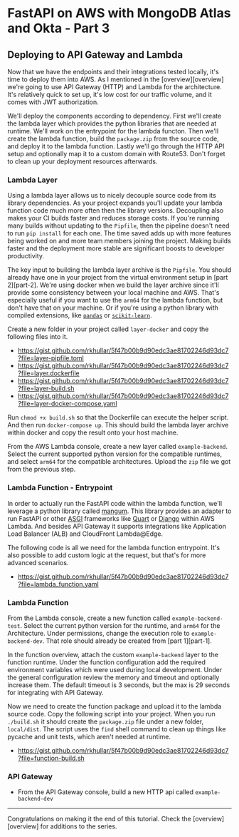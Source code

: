 # FastAPI on AWS with MongoDB Atlas and Okta - Part 3
## Deploying to API Gateway and Lambda

Now that we have the endpoints and their integrations tested locally, it's time to deploy them into AWS. As I mentioned
in the [overview][overview] we're going to use API Gateway (HTTP) and Lambda for the architecture. It's relatively
quick to set up, it's low cost for our traffic volume, and it comes with JWT authorization.

We'll deploy the components according to dependency. First we'll create the lambda layer which provides the python libraries
that are needed at runtime. We'll work on the entrypoint for the lambda functon. Then we'll create the lambda function,
build the `package.zip` from the source code, and deploy it to the lambda function. Lastly we'll go through the HTTP API
setup and optionally map it to a custom domain with Route53. Don't forget to clean up your deployment resources afterwards.

### Lambda Layer
Using a lambda layer allows us to nicely decouple source code from its library dependencies. As your project expands you'll
update your lambda function code much more often then the library versions. Decoupling also makes your CI builds faster and
reduces storage costs. If you're running many builds without updating to the `Pipfile`, then the pipeline doesn't need to
run `pip install` for each one. The time saved adds up with more features being worked on and more team members joining
the project. Making builds faster and the deployment more stable are significant boosts to developer productivity.

The key input to building the lambda layer archive is the `Pipfile`. You should already have one in your project from
the virtual environment setup in [part 2][part-2]. We're using docker when we build the layer archive since it'll provide
some consistency between your local machine and AWS. That's especially useful if you want to use the `arm64` for the lambda
function, but don't have that on your machine. Or if you're using a python library with compiled extensions, like
[`pandas`][pandas] or [`scikit-learn`][scikit-learn].

Create a new folder in your project called `layer-docker` and copy the following files into it.

- https://gist.github.com/rkhullar/5f47b00b9d90edc3ae81702246d93dc7?file=layer-pipfile.toml
- https://gist.github.com/rkhullar/5f47b00b9d90edc3ae81702246d93dc7?file=layer.dockerfile
- https://gist.github.com/rkhullar/5f47b00b9d90edc3ae81702246d93dc7?file=layer-build.sh
- https://gist.github.com/rkhullar/5f47b00b9d90edc3ae81702246d93dc7?file=layer-docker-compose.yaml

Run `chmod +x build.sh` so that the Dockerfile can execute the helper script. And then run `docker-compose up`. This should
build the lambda layer archive within docker and copy the result onto your host machine.

From the AWS Lambda console, create a new layer called `example-backend`. Select the current supported python version for
the compatible runtimes, and select `arm64` for the compatible architectures. Upload the `zip` file we got from the previous
step.

### Lambda Function - Entrypoint
In order to actually run the FastAPI code within the lambda function, we'll leverage a python library called [mangum][mangum].
This library provides an adapter to run FastAPI or other [ASGI][asgi] frameworks like [Quart][quart] or [Django][django] within
AWS Lambda. And besides API Gateway it supports integrations like Application Load Balancer (ALB) and CloudFront Lambda@Edge.

The following code is all we need for the lambda function entrypoint. It's also possible to add custom logic at the request,
but that's for more advanced scenarios.

- https://gist.github.com/rkhullar/5f47b00b9d90edc3ae81702246d93dc7?file=lambda_function.yaml

### Lambda Function
From the Lambda console, create a new function called `example-backend-test`. Select the current python version for the
runtime, and `arm64` for the Architecture. Under permissions, change the execution role to `example-backend-dev`. That role
should already be created from [part 1][part-1].

In the function overview, attach the custom `example-backend` layer to the function runtime. Under the function configuration
add the required environment variables which were used during local development. Under the general configuration review
the memory and timeout and optionally increase them. The default timeout is 3 seconds, but the max is 29 seconds for integrating
with API Gateway.

Now we need to create the function package and upload it to the lambda source code. Copy the following script into your
project. When you run `./build.sh` it should create the `package.zip` file under a new folder, `local/dist`. The script
uses the `find` shell command to clean up things like pycache and unit tests, which aren't needed at runtime.

- https://gist.github.com/rkhullar/5f47b00b9d90edc3ae81702246d93dc7?file=function-build.sh

### API Gateway
- From the API Gateway console, build a new HTTP api called `example-backend-dev`

---
Congratulations on making it the end of this tutorial. Check the [overview][overview] for additions to the series.

[mangum]: https://pypi.org/project/mangum
[asgi]: https://asgi.readthedocs.io/en/latest
[django]: https://www.djangoproject.com/start/overview
[quart]: https://github.com/pallets/quart
[flask]: https://flask.palletsprojects.com
[pandas]: https://pypi.org/project/pandas
[scikit-learn]: https://scikit-learn.org
